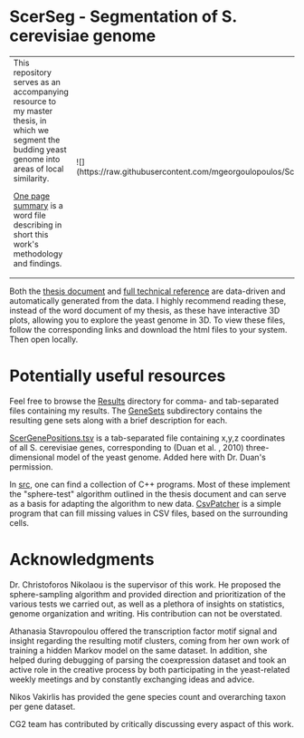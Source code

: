 # ScerSeg - Segmentation of S. cerevisiae genome

<table><tr>

<td>
This repository serves as an accompanying resource to my master thesis, in which we segment the budding yeast genome into areas of local similarity.

[One page summary](https://github.com/mgeorgoulopoulos/ScerSeg/blob/main/OnePageSummary.docx) is a word file describing in short this work's methodology and findings.
</td>

<td width="40%">
![](https://raw.githubusercontent.com/mgeorgoulopoulos/ScerSeg/main/r/images/PromoterFields.png)
</td>

</tr></table>

Both the [thesis document](https://github.com/mgeorgoulopoulos/ScerSeg/blob/main/r/Final.html) and [full technical reference](https://github.com/mgeorgoulopoulos/ScerSeg/blob/main/r/chapters/index.html) are data-driven and automatically generated from the data. I highly recommend reading these, instead of the word document of my thesis, as these have interactive 3D plots, allowing you to explore the yeast genome in 3D. To view these files, follow the corresponding links and download the html files to your system. Then open locally.


# Potentially useful resources

Feel free to browse the [Results](https://github.com/mgeorgoulopoulos/ScerSeg/tree/main/Results) directory for comma- and tab-separated files containing my results. The [GeneSets](https://github.com/mgeorgoulopoulos/ScerSeg/tree/main/Results/GeneSets) subdirectory contains the resulting gene sets along with a brief description for each.

[ScerGenePositions.tsv](https://github.com/mgeorgoulopoulos/ScerSeg/blob/main/Results/ScerGenePositions.tsv) is a tab-separated file containing x,y,z coordinates of all S. cerevisiae genes, corresponding to (Duan et al. , 2010) three-dimensional model of the yeast genome. Added here with Dr. Duan's permission.


In [src](https://github.com/mgeorgoulopoulos/ScerSeg/tree/main/src), one can find a collection of C++ programs. Most of these implement the "sphere-test" algorithm outlined in the thesis document and can serve as a basis for adapting the algorithm to new data.  [CsvPatcher](https://github.com/mgeorgoulopoulos/ScerSeg/blob/main/src/CsvPatcher.cpp) is a simple program that can fill missing values in CSV files, based on the surrounding cells.

# Acknowledgments


Dr. Christoforos Nikolaou is the supervisor of this work. He proposed the sphere-sampling algorithm and provided direction and prioritization of the various tests we carried out, as well as a plethora of insights on statistics, genome organization and writing. His contribution can not be overstated.

Athanasia Stavropoulou offered the transcription factor motif signal and insight regarding the resulting motif clusters, coming from her own work of training a hidden Markov model on the same dataset. In addition, she helped during debugging of parsing the coexpression dataset and took an active role in the creative process by both participating in the yeast-related weekly meetings and by constantly exchanging ideas and advice.

Nikos Vakirlis has provided the gene species count and overarching taxon per gene dataset.

CG2 team has contributed by critically discussing every aspact of this work.
	
